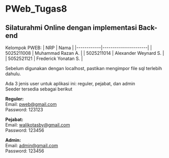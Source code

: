 # PWeb_Tugas8

## Silaturahmi Online dengan implementasi Back-end

Kelompok PWEB:
| NRP        | Nama                 |
|------------|----------------------|
| 5025211008 | Muhammad Razan A.    |
| 5025211014 | Alexander Weynard S. |
| 5052521121 | Frederick Yonatan S. |


Sebelum digunakan dengan localhost, pastikan mengimpor file sql terlebih dahulu.

Ada 3 jenis user untuk aplikasi ini: reguler, pejabat, dan admin\
Seeder tersedia sebagai berikut

**Reguler:**\
Email: pweb@gmail.com\
Password: 123123

**Pejabat:**\
Email: walikotasby@gmail.com\
Password: 123456

**Admin:**\
Email: admin@gmail.com\
Password: 123456



